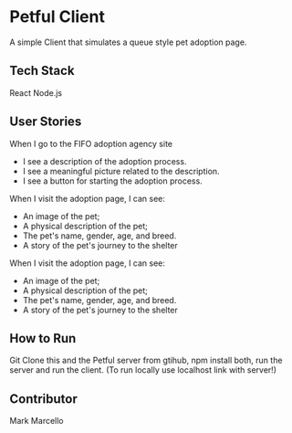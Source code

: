 # Petful Client

A simple Client that simulates a queue style pet adoption page.

## Tech Stack

React
Node.js

## User Stories


When I go to the FIFO adoption agency site

* I see a description of the adoption process.
* I see a meaningful picture related to the description.
* I see a button for starting the adoption process.

When I visit the adoption page, I can see:

* An image of the pet;
* A physical description of the pet;
* The pet's name, gender, age, and breed.
* A story of the pet's journey to the shelter

When I visit the adoption page, I can see:

* An image of the pet;
* A physical description of the pet;
* The pet's name, gender, age, and breed.
* A story of the pet's journey to the shelter


## How to Run

Git Clone this and the Petful server from gtihub,
npm install both,
run the server and run the client.
(To run locally use localhost link with server!) 



## Contributor

Mark Marcello


